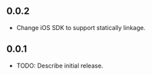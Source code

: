 ## 0.0.2

* Change iOS SDK to support statically linkage.

## 0.0.1

* TODO: Describe initial release.
